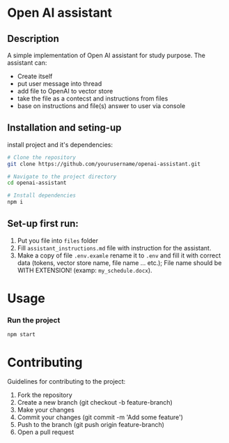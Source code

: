 # Open AI assistant

## Description

A simple implementation of Open AI assistant for study purpose.
The assistant can:

- Create itself
- put user message into thread
- add file to OpenAI to vector store
- take the file as a contecst and instructions from files
- base on instructions and file(s) answer to user via console

## Installation and seting-up

install project and it's dependencies:

```bash
# Clone the repository
git clone https://github.com/yourusername/openai-assistant.git

# Navigate to the project directory
cd openai-assistant

# Install dependencies
npm i
```

## Set-up first run:

1. Put you file into `files` folder
2. Fill `assistant_instructions.md` file with instruction for the assistant.
3. Make a copy of file `.env.examle` rename it to `.env` and fill it with correct data (tokens, vector store name, file name ... etc.); File name should be WITH EXTENSION! (examp: `my_schedule.docx`).

# Usage

### Run the project

```
npm start
```

# Contributing

Guidelines for contributing to the project:

1. Fork the repository
2. Create a new branch (git checkout -b feature-branch)
3. Make your changes
4. Commit your changes (git commit -m 'Add some feature')
5. Push to the branch (git push origin feature-branch)
6. Open a pull request
